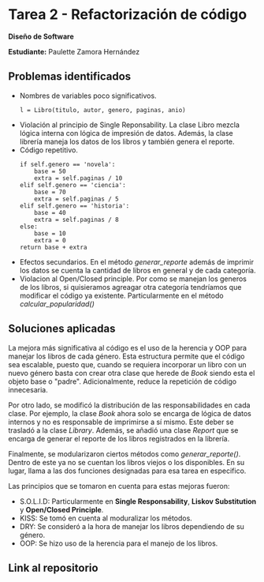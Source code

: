 # Tarea 2 - Refactorización de código

**Diseño de Software</p>**
**Estudiante:** Paulette Zamora Hernández
## Problemas identificados
- Nombres de variables poco significativos.
    ~~~ 
    l = Libro(titulo, autor, genero, paginas, anio)
    ~~~
- Violación al principio de Single Reponsability. La clase Libro mezcla lógica interna con lógica de impresión de datos. Además, la clase librería maneja los datos de los libros y también genera el reporte.
- Código repetitivo. 
    ~~~
    if self.genero == 'novela':
        base = 50
        extra = self.paginas / 10
    elif self.genero == 'ciencia':
        base = 70
        extra = self.paginas / 5
    elif self.genero == 'historia':
        base = 40
        extra = self.paginas / 8
    else:
        base = 10
        extra = 0
    return base + extra
    ~~~
- Efectos secundarios. En el método *generar_reporte* además de imprimir los datos se cuenta la cantidad de libros en general y de cada categoría.
- Violacion al Open/Closed principle. Por como se manejan los generos de los libros, si quisieramos agreagar otra categoría tendríamos que modificar el código ya existente. Particularmente en el método *calcular_popularidad()*

## Soluciones aplicadas

La mejora más significativa al código es el uso de la herencia y OOP para manejar los libros de cada género. Esta estructura permite que el código sea escalable, puesto que, cuando se requiera incorporar un libro con un nuevo género basta con crear otra clase que herede de *Book* siendo esta el objeto base o "padre". Adicionalmente, reduce la repetición de código innecesaria.

Por otro lado, se modificó la distribución de las responsabilidades en cada clase. Por ejemplo, la clase *Book* ahora solo se encarga de lógica de datos internos y no es responsable de imprimirse a sí mismo. Este deber se trasladó a la clase *Library*. Además, se añadió una clase *Report* que se encarga de generar el reporte de los libros registrados en la librería.

Finalmente, se modularizaron ciertos métodos como *generar_reporte()*. Dentro de este ya no se cuentan los libros viejos o los disponibles. En su lugar, llama a las dos funciones designadas para esa tarea en especifico. 

Las principios que se tomaron en cuenta para estas mejoras fueron:

- S.O.L.I.D: Particularmente en **Single Responsability**, **Liskov Substitution** y **Open/Closed Principle**.
- KISS: Se tomó en cuenta al moduralizar los métodos.
- DRY: Se consideró a la hora de manejar los libros dependiendo de su género.
- OOP: Se hizo uso de la herencia para el manejo de los libros.

## Link al repositorio
